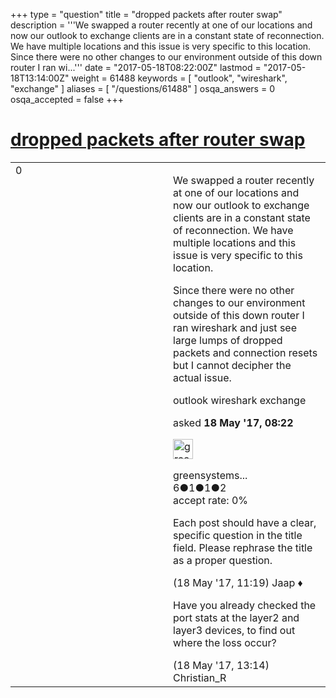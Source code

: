+++
type = "question"
title = "dropped packets after router swap"
description = '''We swapped a router recently at one of our locations and now our outlook to exchange clients are in a constant state of reconnection. We have multiple locations and this issue is very specific to this location. Since there were no other changes to our environment outside of this down router I ran wi...'''
date = "2017-05-18T08:22:00Z"
lastmod = "2017-05-18T13:14:00Z"
weight = 61488
keywords = [ "outlook", "wireshark", "exchange" ]
aliases = [ "/questions/61488" ]
osqa_answers = 0
osqa_accepted = false
+++

<div class="headNormal">

# [dropped packets after router swap](/questions/61488/dropped-packets-after-router-swap)

</div>

<div id="main-body">

<div id="askform">

<table id="question-table" style="width:100%;"><colgroup><col style="width: 50%" /><col style="width: 50%" /></colgroup><tbody><tr class="odd"><td style="width: 30px; vertical-align: top"><div class="vote-buttons"><span id="post-61488-upvote" class="ajax-command post-vote up" rel="nofollow" title="I like this post (click again to cancel)"> </span><div id="post-61488-score" class="post-score" title="current number of votes">0</div><span id="post-61488-downvote" class="ajax-command post-vote down" rel="nofollow" title="I dont like this post (click again to cancel)"> </span> <span id="favorite-mark" class="ajax-command favorite-mark" rel="nofollow" title="mark/unmark this question as favorite (click again to cancel)"> </span><div id="favorite-count" class="favorite-count"></div></div></td><td><div id="item-right"><div class="question-body"><p>We swapped a router recently at one of our locations and now our outlook to exchange clients are in a constant state of reconnection. We have multiple locations and this issue is very specific to this location.</p><p>Since there were no other changes to our environment outside of this down router I ran wireshark and just see large lumps of dropped packets and connection resets but I cannot decipher the actual issue.</p></div><div id="question-tags" class="tags-container tags"><span class="post-tag tag-link-outlook" rel="tag" title="see questions tagged &#39;outlook&#39;">outlook</span> <span class="post-tag tag-link-wireshark" rel="tag" title="see questions tagged &#39;wireshark&#39;">wireshark</span> <span class="post-tag tag-link-exchange" rel="tag" title="see questions tagged &#39;exchange&#39;">exchange</span></div><div id="question-controls" class="post-controls"></div><div class="post-update-info-container"><div class="post-update-info post-update-info-user"><p>asked <strong>18 May '17, 08:22</strong></p><img src="https://secure.gravatar.com/avatar/98647f9a0889c5211480b2b03a728f02?s=32&amp;d=identicon&amp;r=g" class="gravatar" width="32" height="32" alt="greensystemsadmin&#39;s gravatar image" /><p><span>greensystems...</span><br />
<span class="score" title="6 reputation points">6</span><span title="1 badges"><span class="badge1">●</span><span class="badgecount">1</span></span><span title="1 badges"><span class="silver">●</span><span class="badgecount">1</span></span><span title="2 badges"><span class="bronze">●</span><span class="badgecount">2</span></span><br />
<span class="accept_rate" title="Rate of the user&#39;s accepted answers">accept rate:</span> <span title="greensystemsadmin has no accepted answers">0%</span></p></div></div><div id="comments-container-61488" class="comments-container"><span id="61491"></span><div id="comment-61491" class="comment"><div id="post-61491-score" class="comment-score"></div><div class="comment-text"><p>Each post should have a clear, specific question in the title field. Please rephrase the title as a proper question.</p></div><div id="comment-61491-info" class="comment-info"><span class="comment-age">(18 May '17, 11:19)</span> <span class="comment-user userinfo">Jaap ♦</span></div></div><span id="61493"></span><div id="comment-61493" class="comment"><div id="post-61493-score" class="comment-score"></div><div class="comment-text"><p>Have you already checked the port stats at the layer2 and layer3 devices, to find out where the loss occur?</p></div><div id="comment-61493-info" class="comment-info"><span class="comment-age">(18 May '17, 13:14)</span> <span class="comment-user userinfo">Christian_R</span></div></div></div><div id="comment-tools-61488" class="comment-tools"></div><div class="clear"></div><div id="comment-61488-form-container" class="comment-form-container"></div><div class="clear"></div></div></td></tr></tbody></table>

</div>

</div>

